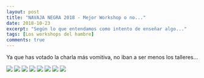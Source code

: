 ```yaml
---
layout: post
title: "NAVAJA NEGRA 2018 - Mejor Workshop o no..."
date: 2018-10-23
excerpt: "Según lo que entendamos como intento de enseñar algo..."
tags: [Los workshops del hambre]
comments: true
---
```


Ya que has votado la charla más vomitiva, no iban a ser menos los talleres...

[![](https://api.gh-polls.com/poll/01CTG4NSDWYD7TX9Q3JPYCAF9W/BadUSB%20%E2%80%9Cpara%20(no)%20principiantes%20(o%20s%C3%AD)%E2%80%9D%20-%20Joel%20Serna%20Moreno%20)](https://api.gh-polls.com/poll/01CTG4NSDWYD7TX9Q3JPYCAF9W/BadUSB%20%E2%80%9Cpara%20(no)%20principiantes%20(o%20s%C3%AD)%E2%80%9D%20-%20Joel%20Serna%20Moreno%20/vote)
[![](https://api.gh-polls.com/poll/01CTG4NSDWYD7TX9Q3JPYCAF9W/Dev-pentest%20-%20Ignacio%20Brihuega%20Rodr%C3%ADguez%20%2C%20%20%C3%81lvaro%20Mac%C3%ADas%20Barba%20)](https://api.gh-polls.com/poll/01CTG4NSDWYD7TX9Q3JPYCAF9W/Dev-pentest%20-%20Ignacio%20Brihuega%20Rodr%C3%ADguez%20%2C%20%20%C3%81lvaro%20Mac%C3%ADas%20Barba%20/vote)
[![](https://api.gh-polls.com/poll/01CTG4NSDWYD7TX9Q3JPYCAF9W/S%C3%AD%20hay%20REM-edio%20(Reverse%20Engineering%20Malware)%20-%20Jes%C3%BAs%20D%C3%ADaz%20Barrero%20%2C%20%20David%20Fuertes%20)](https://api.gh-polls.com/poll/01CTG4NSDWYD7TX9Q3JPYCAF9W/S%C3%AD%20hay%20REM-edio%20(Reverse%20Engineering%20Malware)%20-%20Jes%C3%BAs%20D%C3%ADaz%20Barrero%20%2C%20%20David%20Fuertes%20/vote)
[![](https://api.gh-polls.com/poll/01CTG4NSDWYD7TX9Q3JPYCAF9W/Conociendo%20IoT%20%E2%80%93%20Introducci%C3%B3n%20informal%20pr%C3%A1ctica%20a%20SDR%20-%20Eduardo%20Parra%20San%20Jos%C3%A9%20%2C%20%20Antonio%20P%C3%A9rez%20S%C3%A1nchez%20)](https://api.gh-polls.com/poll/01CTG4NSDWYD7TX9Q3JPYCAF9W/Conociendo%20IoT%20%E2%80%93%20Introducci%C3%B3n%20informal%20pr%C3%A1ctica%20a%20SDR%20-%20Eduardo%20Parra%20San%20Jos%C3%A9%20%2C%20%20Antonio%20P%C3%A9rez%20S%C3%A1nchez%20/vote)
[![](https://api.gh-polls.com/poll/01CTG4NSDWYD7TX9Q3JPYCAF9W/Introducci%C3%B3n%20a%20SQL%20Injection%20-%20Manuel%20L%C3%B3pez%20Gald%C3%B3n%20)](https://api.gh-polls.com/poll/01CTG4NSDWYD7TX9Q3JPYCAF9W/Introducci%C3%B3n%20a%20SQL%20Injection%20-%20Manuel%20L%C3%B3pez%20Gald%C3%B3n%20/vote)
[![](https://api.gh-polls.com/poll/01CTG4NSDWYD7TX9Q3JPYCAF9W/Introducci%C3%B3n%20a%20Blind%20SQL%20Injection%20-%20Alfonso%20Moratalla%20Moreno%20)](https://api.gh-polls.com/poll/01CTG4NSDWYD7TX9Q3JPYCAF9W/Introducci%C3%B3n%20a%20Blind%20SQL%20Injection%20-%20Alfonso%20Moratalla%20Moreno%20/vote)
[![](https://api.gh-polls.com/poll/01CTG4NSDWYD7TX9Q3JPYCAF9W/Introducci%C3%B3n%20a%20Cross%20Site%20Scripting%20-%20Germ%C3%A1n%20S%C3%A1nchez%20Redondo%20)](https://api.gh-polls.com/poll/01CTG4NSDWYD7TX9Q3JPYCAF9W/Introducci%C3%B3n%20a%20Cross%20Site%20Scripting%20-%20Germ%C3%A1n%20S%C3%A1nchez%20Redondo%20/vote)
[![](https://api.gh-polls.com/poll/01CTG4NSDWYD7TX9Q3JPYCAF9W/Introducci%C3%B3n%20a%20Lockpicking%20-%20Ricardo%20Monsalve%20Nicol%C3%A1s%20)](https://api.gh-polls.com/poll/01CTG4NSDWYD7TX9Q3JPYCAF9W/Introducci%C3%B3n%20a%20Lockpicking%20-%20Ricardo%20Monsalve%20Nicol%C3%A1s%20/vote)

